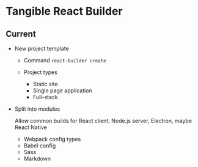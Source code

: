 # Tangible React Builder

## Current

- New project template

  - Command `react-builder create`

  - Project types
    - Static site
    - Single page application
    - Full-stack

- Split into modules

   Allow common builds for React client, Node.js server, Electron, maybe React Native

  - Webpack config types
  - Babel config
  - Sass
  - Markdown
